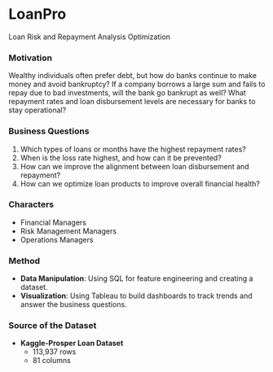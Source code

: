 # LoanPro
Loan Risk and Repayment Analysis Optimization

### Motivation
Wealthy individuals often prefer debt, but how do banks continue to make money and avoid bankruptcy? If a company borrows a large sum and fails to repay due to bad investments, will the bank go bankrupt as well? What repayment rates and loan disbursement levels are necessary for banks to stay operational?

### Business Questions
1. Which types of loans or months have the highest repayment rates?
2. When is the loss rate highest, and how can it be prevented?
3. How can we improve the alignment between loan disbursement and repayment?
4. How can we optimize loan products to improve overall financial health?

### Characters
- Financial Managers
- Risk Management Managers
- Operations Managers

### Method
- **Data Manipulation**: Using SQL for feature engineering and creating a dataset.
- **Visualization**: Using Tableau to build dashboards to track trends and answer the business questions.

### Source of the Dataset
- **Kaggle-Prosper Loan Dataset**
  - 113,937 rows
  - 81 columns
